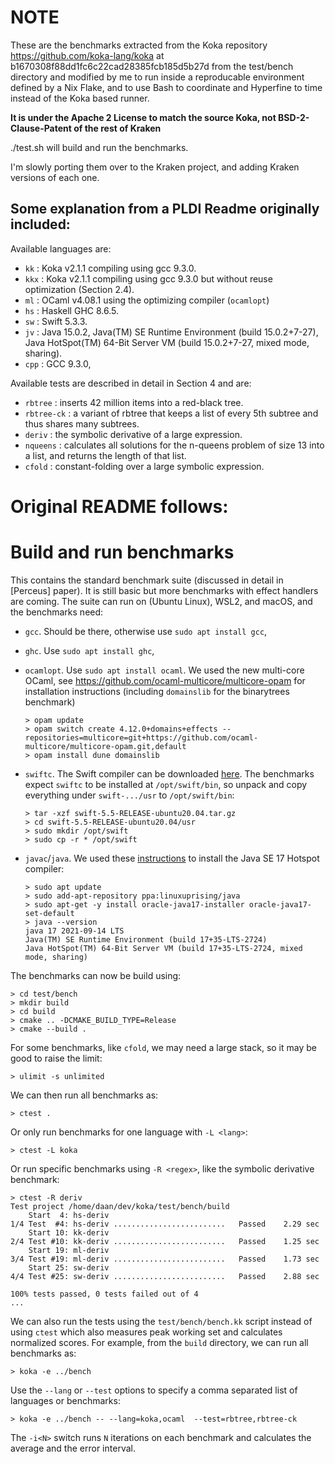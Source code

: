 # NOTE

These are the benchmarks extracted from the Koka repository https://github.com/koka-lang/koka
at b1670308f88dd1fc6c22cad28385fcb185d5b27d from the test/bench directory
and modified by me to run inside a reproducable environment defined by a Nix Flake,
and to use Bash to coordinate and Hyperfine to time instead of the Koka based runner.

**It is under the Apache 2 License to match the source Koka, not BSD-2-Clause-Patent of the rest of Kraken**

./test.sh will build and run the benchmarks.

I'm slowly porting them over to the Kraken project, and adding Kraken versions of each one.


## Some explanation from a PLDI Readme originally included:

Available languages are:

- `kk`  : Koka v2.1.1 compiling using gcc 9.3.0.
- `kkx` : Koka v2.1.1 compiling using gcc 9.3.0 but without reuse optimization (Section 2.4).
- `ml`  : OCaml v4.08.1 using the optimizing compiler (`ocamlopt`)
- `hs`  : Haskell GHC 8.6.5.
- `sw`  : Swift 5.3.3.
- `jv`  : Java 15.0.2, Java(TM) SE Runtime Environment (build 15.0.2+7-27), 
          Java HotSpot(TM) 64-Bit Server VM (build 15.0.2+7-27, mixed mode, sharing).
- `cpp` : GCC 9.3.0, 

Available tests are described in detail in Section 4 and are:

- `rbtree`    : inserts 42 million items into a red-black tree.
- `rbtree-ck` : a variant of rbtree that keeps a list of every 5th subtree and thus shares many subtrees.
- `deriv`     : the symbolic derivative of a large expression.
- `nqueens`   : calculates all solutions for the n-queens problem of size 13 into a list, and returns the length of that list.  
- `cfold`     : constant-folding over a large symbolic expression.


# Original README follows:


# Build and run benchmarks

This contains the standard benchmark suite (discussed in detail in [Perceus] paper).
It is still basic but more benchmarks
with effect handlers are coming. The suite can run on (Ubuntu Linux), WSL2, and macOS,
and the benchmarks need:

- `gcc`. Should be there, otherwise use `sudo apt install gcc`,
- `ghc`. Use `sudo apt install ghc`,
- `ocamlopt`. Use `sudo apt install ocaml`.
  We used the new multi-core OCaml, see <https://github.com/ocaml-multicore/multicore-opam> 
  for installation instructions (including `domainslib` for the binarytrees benchmark)
  ```
  > opam update
  > opam switch create 4.12.0+domains+effects --repositories=multicore=git+https://github.com/ocaml-multicore/multicore-opam.git,default
  > opam install dune domainslib
  ```

- `swiftc`. The Swift compiler can be downloaded [here](https://swift.org/download/).
   The benchmarks expect `swiftc` to be installed at `/opt/swift/bin`,
   so unpack and copy everything under `swift-.../usr` to `/opt/swift/bin`:
   ```
   > tar -xzf swift-5.5-RELEASE-ubuntu20.04.tar.gz
   > cd swift-5.5-RELEASE-ubuntu20.04/usr
   > sudo mkdir /opt/swift
   > sudo cp -r * /opt/swift
   ```

- `javac`/`java`. We used these [instructions](https://www.linuxcapable.com/how-to-install-java-17-lts-jdk-17-on-ubuntu-20-04/)
   to install the Java SE 17 Hotspot compiler:
   ```
   > sudo apt update
   > sudo add-apt-repository ppa:linuxuprising/java
   > sudo apt-get -y install oracle-java17-installer oracle-java17-set-default
   > java --version
   java 17 2021-09-14 LTS
   Java(TM) SE Runtime Environment (build 17+35-LTS-2724)
   Java HotSpot(TM) 64-Bit Server VM (build 17+35-LTS-2724, mixed mode, sharing)
   ```

The benchmarks can now be build using:

```
> cd test/bench
> mkdir build
> cd build
> cmake .. -DCMAKE_BUILD_TYPE=Release
> cmake --build .
```

For some benchmarks, like `cfold`, we may need a large stack, so it may be good to raise the limit:
```
> ulimit -s unlimited
```

We can then run all benchmarks as:
```
> ctest .
```
Or only run benchmarks for one language with `-L <lang>`:
```
> ctest -L koka
```
Or run specific benchmarks using `-R <regex>`,
like the symbolic derivative benchmark:
```
> ctest -R deriv      
Test project /home/daan/dev/koka/test/bench/build
    Start  4: hs-deriv
1/4 Test  #4: hs-deriv .........................   Passed    2.29 sec
    Start 10: kk-deriv
2/4 Test #10: kk-deriv .........................   Passed    1.25 sec
    Start 19: ml-deriv
3/4 Test #19: ml-deriv .........................   Passed    1.73 sec
    Start 25: sw-deriv
4/4 Test #25: sw-deriv .........................   Passed    2.88 sec

100% tests passed, 0 tests failed out of 4
...
```

We can also run the tests using the `test/bench/bench.kk` script instead of
using `ctest` which also measures peak working set and calculates
normalized scores. For example, from the `build` directory, we can run all benchmarks as:
```
> koka -e ../bench
```
Use the `--lang` or `--test` options to specify a comma separated list of
languages or benchmarks:
```
> koka -e ../bench -- --lang=koka,ocaml  --test=rbtree,rbtree-ck
```
The `-i<N>` switch runs `N` iterations on each benchmark and calculates
the average and the error interval.
